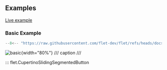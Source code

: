 ## Examples

[Live example](https://flet-controls-gallery.fly.dev/buttons/cupertinoslidingsegmentedbutton)

### Basic Example

```python
--8<-- "https://raw.githubusercontent.com/flet-dev/flet/refs/heads/docs/fix-links/sdk/python/examples/controls/cupertino-sliding-segmented-button/basic.py"
```

![basic](https://raw.githubusercontent.com/flet-dev/flet/docs/fix-links/sdk/python/examples/controls/cupertino-sliding-segmented-button/media/basic.gif){width="80%"}
/// caption
///

::: flet.CupertinoSlidingSegmentedButton
